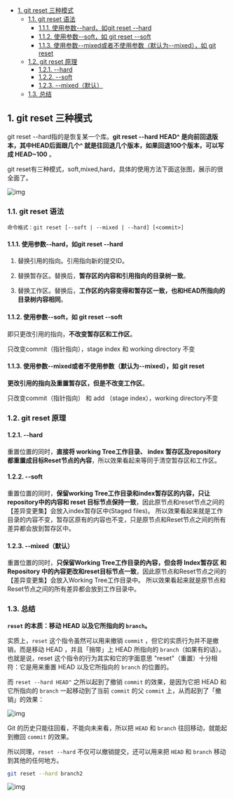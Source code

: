 - [1. git reset 三种模式](#1-git-reset-三种模式)
  - [1.1. git reset 语法](#11-git-reset-语法)
    - [1.1.1. 使用参数--hard，如git reset --hard <commit ID>](#111-使用参数--hard如git-reset---hard-commit-id)
    - [1.1.2. 使用参数--soft，如 git reset --soft <commit ID>](#112-使用参数--soft如-git-reset---soft-commit-id)
    - [1.1.3. 使用参数--mixed或者不使用参数（默认为--mixed），如 git reset <commit>](#113-使用参数--mixed或者不使用参数默认为--mixed如-git-reset-commit)
  - [1.2. git reset 原理](#12-git-reset-原理)
    - [1.2.1. --hard](#121---hard)
    - [1.2.2. --soft](#122---soft)
    - [1.2.3. --mixed（默认）](#123---mixed默认)
  - [1.3. 总结](#13-总结)

## 1. git reset 三种模式

git reset --hard指的是恢复某一个库。**git reset --hard HEAD^ 是向前回退版本，其中HEAD后面跟几个^ 就是往回退几个版本，如果回退100个版本，可以写成 HEAD~100** 。



git reset有三种模式，soft,mixed,hard，具体的使用方法下面这张图，展示的很全面了。

![img](http://img.uwayfly.com/article_mike_20200706091315_56bbec5e59dc.png)



### 1.1. git reset 语法

```
命令格式：git reset [--soft | --mixed | --hard] [<commit>]
```

#### 1.1.1. 使用参数--hard，如git reset --hard <commit ID>

1. 替换引用的指向。引用指向新的提交ID。

2. 替换暂存区。替换后，**暂存区的内容和引用指向的目录树一致**。

3. 替换工作区。替换后，**工作区的内容变得和暂存区一致，也和HEAD所指向的目录树内容相同**。



#### 1.1.2. 使用参数--soft，如 git reset --soft <commit ID>

即只更改引用的指向，**不改变暂存区和工作区**。

只改变commit（指针指向），stage index 和 working directory 不变



#### 1.1.3. 使用参数--mixed或者不使用参数（默认为--mixed），如 git reset <commit>

**更改引用的指向及重置暂存区，但是不改变工作区**。

只改变commit（指针指向） 和 add （stage index），working directory不变



### 1.2. git reset 原理

#### 1.2.1. --hard

重置位置的同时，**直接将 working Tree工作目录、 index 暂存区及repository 都重置成目标Reset节点的內容**，所以效果看起来等同于清空暂存区和工作区。


#### 1.2.2. --soft
重置位置的同时，**保留working Tree工作目录和index暂存区的内容，只让repository中的内容和 reset 目标节点保持一致**，因此原节点和reset节点之间的【差异变更集】会放入index暂存区中(Staged files)。
所以效果看起来就是工作目录的内容不变，暂存区原有的内容也不变，只是原节点和Reset节点之间的所有差异都会放到暂存区中。

#### 1.2.3. --mixed（默认）

重置位置的同时，**只保留Working Tree工作目录的內容，但会将 Index暂存区 和 Repository 中的內容更改和reset目标节点一致**，因此原节点和Reset节点之间的【差异变更集】会放入Working Tree工作目录中。
所以效果看起来就是原节点和Reset节点之间的所有差异都会放到工作目录中。



### 1.3. 总结

**`reset` 的本质：移动 HEAD 以及它所指向的 `branch`。**

实质上，`reset` 这个指令虽然可以用来撤销 `commit` ，但它的实质行为并不是撤销，而是移动 HEAD ，并且「捎带」上 HEAD 所指向的 `branch`（如果有的话）。也就是说，reset 这个指令的行为其实和它的字面意思 "reset"（重置）十分相符：它是用来重置 HEAD 以及它所指向的 `branch` 的位置的。

而 `reset --hard HEAD^` 之所以起到了撤销 `commit` 的效果，是因为它把 HEAD 和它所指向的 `branch` 一起移动到了当前 `commit` 的父 `commit` 上，从而起到了「撤销」的效果：



![img](http://img.uwayfly.com/article_mike_20200706092506_efca09bf591b.png)



Git 的历史只能往回看，不能向未来看，所以把 `HEAD` 和 `branch` 往回移动，就能起到撤回 `commit` 的效果。

所以同理，`reset --hard` 不仅可以撤销提交，还可以用来把 `HEAD` 和 `branch` 移动到其他的任何地方。

```bash
git reset --hard branch2
```



![img](http://img.uwayfly.com/article_mike_20200706092426_3dd4e8985c8a.png)